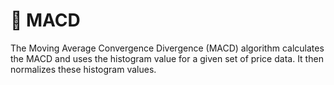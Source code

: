 # 🫥 MACD

The Moving Average Convergence Divergence (MACD) algorithm calculates the MACD and uses the histogram value for a given set of price data. It then normalizes these histogram values.
